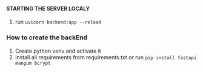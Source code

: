#### STARTING THE SERVER LOCALY
1. run `uvicorn backend:app --reload`



### How to create the backEnd
1. Create python venv and activate it
2. install all requirements from requirements.txt or run `pip install fastapi mangum bcrypt`
